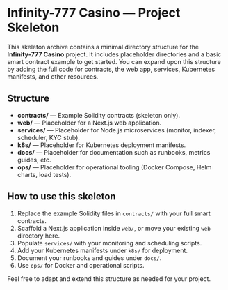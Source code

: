 # Infinity-777 Casino — Project Skeleton

This skeleton archive contains a minimal directory structure for the **Infinity‑777 Casino** project. It includes placeholder directories and a basic smart contract example to get started. You can expand upon this structure by adding the full code for contracts, the web app, services, Kubernetes manifests, and other resources.

## Structure

- **contracts/** — Example Solidity contracts (skeleton only).
- **web/** — Placeholder for a Next.js web application.
- **services/** — Placeholder for Node.js microservices (monitor, indexer, scheduler, KYC stub).
- **k8s/** — Placeholder for Kubernetes deployment manifests.
- **docs/** — Placeholder for documentation such as runbooks, metrics guides, etc.
- **ops/** — Placeholder for operational tooling (Docker Compose, Helm charts, load tests).

## How to use this skeleton

1. Replace the example Solidity files in `contracts/` with your full smart contracts.
2. Scaffold a Next.js application inside `web/`, or move your existing `web` directory here.
3. Populate `services/` with your monitoring and scheduling scripts.
4. Add your Kubernetes manifests under `k8s/` for deployment.
5. Document your runbooks and guides under `docs/`.
6. Use `ops/` for Docker and operational scripts.

Feel free to adapt and extend this structure as needed for your project.
